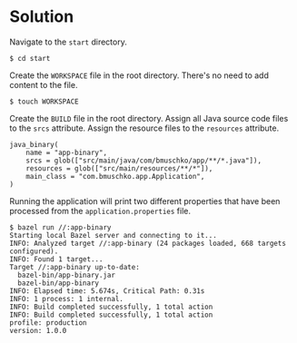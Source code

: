 # Solution

Navigate to the `start` directory.

```
$ cd start
```

Create the `WORKSPACE` file in the root directory. There's no need to add content to the file.

```
$ touch WORKSPACE
```

Create the `BUILD` file in the root directory. Assign all Java source code files to the `srcs` attribute. Assign the resource files to the `resources` attribute.

```
java_binary(
    name = "app-binary",
    srcs = glob(["src/main/java/com/bmuschko/app/**/*.java"]),
    resources = glob(["src/main/resources/**/*"]),
    main_class = "com.bmuschko.app.Application",
)
```

Running the application will print two different properties that have been processed from the `application.properties` file.

```
$ bazel run //:app-binary
Starting local Bazel server and connecting to it...
INFO: Analyzed target //:app-binary (24 packages loaded, 668 targets configured).
INFO: Found 1 target...
Target //:app-binary up-to-date:
  bazel-bin/app-binary.jar
  bazel-bin/app-binary
INFO: Elapsed time: 5.674s, Critical Path: 0.31s
INFO: 1 process: 1 internal.
INFO: Build completed successfully, 1 total action
INFO: Build completed successfully, 1 total action
profile: production
version: 1.0.0
```